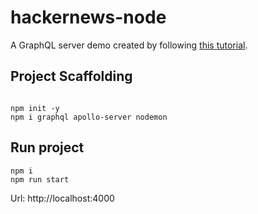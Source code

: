 # hackernews-node

A GraphQL server demo created by following [this tutorial](https://www.howtographql.com/graphql-js/0-introduction/).

## Project Scaffolding

```shell

npm init -y
npm i graphql apollo-server nodemon

```

## Run project

```shell
npm i
npm run start
```

Url: http://localhost:4000
